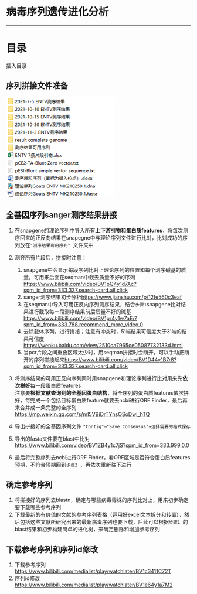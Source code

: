 # 病毒序列遗传进化分析
---

# 目录
~~插入目录~~

## 序列拼接文件准备
![](./picture/学习笔记-病毒序列遗传进化分析-文件准备.png)

## 全基因序列sanger测序结果拼接
1. 在snapgene的理论序列中导入所有**上下游引物和蛋白质features**，将每次测序回来的正反向结果在snapegne中与理论序列文件进行比对，比对成功的序列放在`"测序结果可用序列" `文件夹中
2. 测齐所有片段后，拼接时注意：
   1. snapgene中会显示每段序列比对上理论序列的位置和每个测序碱基的质量，可用来后面在seqman中截去质量不好的序列<https://www.bilibili.com/video/BV1pQ4y1d7Ac?spm_id_from=333.337.search-card.all.click>  
   2. sanger测序结果初步分析<https://www.jianshu.com/p/12fe560c3eaf>
   3. 在seqman中导入可用正反向序列测序结果，结合`步骤1`snapgene比对结果进行截取每一段测序结果前后质量不好的碱基<https://www.bilibili.com/video/BV1pr4y1w7aE/?spm_id_from=333.788.recommend_more_video.0>    
   4. 去除载体序列，进行拼接；注意有冲突时，5'端结果可信度大于3'端的结果可信度<https://wenku.baidu.com/view/2510ca7965ce05087732133d.html>  
   5.  当pcr片段之间重叠区域太少时，用seqman拼接时会断开，可以手动把断开的序列拼接起来<https://www.bilibili.com/video/BV1D44y1B7r8?spm_id_from=333.337.search-card.all.click>
3. 将测序结果的可用正反向序列同时用snapgene和理论序列进行比对用来先**依次拼好**每一段蛋白质features  
注意要**根据文献查询到的全基因蛋白结构**，将全序列的蛋白质features依次拼好，每完成一个包括目标蛋白质feature就要去ncbi进行ORF Finder，最后再来合并成一条完整的全序列<https://mp.weixin.qq.com/s/mI5VBiDrTYhsOSoDwi_hTQ>    
4. 导出拼接好的全基因序列文件  `"Contig"→"Save Consensus"→选择需要的格式保存 `  
5. 导出的fasta文件要在blast中比对<https://www.bilibili.com/video/BV1ZB4y1c7jS?spm_id_from=333.999.0.0>  
   
6.  最后将完整序列去ncbi进行ORF Finder，看ORF区域是否符合蛋白质features预期，不符合预期回到`步骤3 `，再依次重新往下进行   
 
## 确定参考序列
1. 将拼接好的序列去blastn，确定与哪些病毒毒株的序列比对上，用来初步确定要下载哪些参考序列     
2. 下载最新的有价值的文献的参考序列表格（运用好excel文本拆分和转置），然后包括这些文献所研究出来的最新病毒序列也要下载，后续可以根据`步骤1 `的blast结果和初步构建简单的进化树，来确定删除和增加参考序列    
  
## 下载参考序列和序列id修改
1. 下载参考序列<https://www.bilibili.com/medialist/play/watchlater/BV1c3411C72T>    
2. 序列id修改<https://www.bilibili.com/medialist/play/watchlater/BV1e64y1a7M2>  

## 